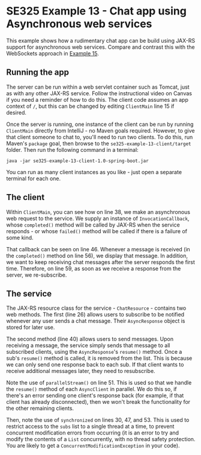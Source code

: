 # SE325 Example 13 - Chat app using Asynchronous web services
This example shows how a rudimentary chat app can be build using JAX-RS support for asynchronous web services. Compare and contrast this with the WebSockets approach in [Example 15](../example-15-chat-websockets).


## Running the app
The server can be run within a web servlet container such as Tomcat, just as with any other JAX-RS service. Follow the instructional video on Canvas if you need a reminder of how to do this. The client code assumes an app context of `/`, but this can be changed by editing `ClientMain` line 15 if desired.

Once the server is running, one instance of the client can be run by running `ClientMain` directly from IntelliJ - no Maven goals required. However, to give that client someone to chat to, you'll need to run two clients. To do this, run Maven's `package` goal, then browse to the `se325-example-13-client/target` folder. Then run the following command in a terminal:

```shell
java -jar se325-example-13-client-1.0-spring-boot.jar
```

You can run as many client instances as you like - just open a separate terminal for each one.


## The client
Within `ClientMain`, you can see how on line 38, we make an asynchronous web request to the service. We supply an instance of `InvocationCallback`, whose `completed()` method will be called by JAX-RS when the service responds - or whose `failed()` method will be called if there is a failure of some kind.

That callback can be seen on line 46. Whenever a message is received (in the `completed()` method on line 56), we display that message. In addition, we want to keep receiving chat messages after the server responds the first time. Therefore, on line 59, as soon as we receive a response from the server, we re-subscribe.


## The service
The JAX-RS resource class for the service - `ChatResource` - contains two web methods. The first (line 26) allows users to subscribe to be notified whenever any user sends a chat message. Their `AsyncResponse` object is stored for later use.

The second method (line 40) allows users to send messages. Upon receiving a message, the service simply sends that message to all subscribed clients, using the `AsyncResponse`'s `resume()` method. Once a sub's `resume()` method is called, it is removed from the list. This is because we can only send one response back to each sub. If that client wants to receive additional messages later, they need to resubscribe.

Note the use of `parallelStream()` on line 51. This is used so that we handle the `resume()` method of each `AsyncClient` in parallel. We do this so, if there's an error sending one client's response back (for example, if that client has already disconnected), then we won't break the functionality for the other remaining clients.

Then, note the use of `synchronized` on lines 30, 47, and 53. This is used to restrict access to the `subs` list to a single thread at a time, to prevent concurrent modification errors from occurring (it is an error to try and modify the contents of a `List` concurrently, with no thread safety protection. You are likely to get a `ConcurrentModificationException` in your code).
